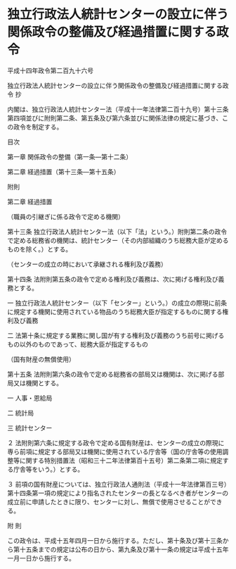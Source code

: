 # 独立行政法人統計センターの設立に伴う関係政令の整備及び経過措置に関する政令

平成十四年政令第二百九十六号

独立行政法人統計センターの設立に伴う関係政令の整備及び経過措置に関する政令 抄

内閣は、独立行政法人統計センター法（平成十一年法律第二百十九号）第十三条第四項並びに附則第二条、第五条及び第六条並びに関係法律の規定に基づき、この政令を制定する。

目次

第一章 関係政令の整備（第一条―第十二条）

第二章 経過措置（第十三条―第十五条）

附則

第二章 経過措置

（職員の引継ぎに係る政令で定める機関）

第十三条 独立行政法人統計センター法（以下「法」という。）附則第二条の政令で定める総務省の機関は、統計センター（その内部組織のうち総務大臣が定めるものを除く。）とする。

（センターの成立の時において承継される権利及び義務）

第十四条 法附則第五条の政令で定める権利及び義務は、次に掲げる権利及び義務とする。

一 独立行政法人統計センター（以下「センター」という。）の成立の際現に前条に規定する機関に使用されている物品のうち総務大臣が指定するものに関する権利及び義務

二 法第十条に規定する業務に関し国が有する権利及び義務のうち前号に掲げるもの以外のものであって、総務大臣が指定するもの

（国有財産の無償使用）

第十五条 法附則第六条の政令で定める総務省の部局又は機関は、次に掲げる部局又は機関とする。

一 人事・恩給局

二 統計局

三 統計センター

２ 法附則第六条に規定する政令で定める国有財産は、センターの成立の際現に専ら前項に規定する部局又は機関に使用されている庁舎等（国の庁舎等の使用調整等に関する特別措置法（昭和三十二年法律第百十五号）第二条第二項に規定する庁舎等をいう。）とする。

３ 前項の国有財産については、独立行政法人通則法（平成十一年法律第百三号）第十四条第一項の規定により指名されたセンターの長となるべき者がセンターの成立前に申請したときに限り、センターに対し、無償で使用させることができる。

附 則

この政令は、平成十五年四月一日から施行する。ただし、第十条及び第十三条から第十五条までの規定は公布の日から、第九条及び第十一条の規定は平成十五年一月一日から施行する。
